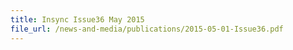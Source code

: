 ```yaml
---
title: Insync Issue36 May 2015
file_url: /news-and-media/publications/2015-05-01-Issue36.pdf
---
```

